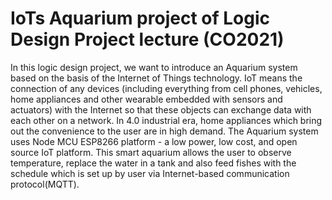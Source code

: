 # IoTs Aquarium project of Logic Design Project lecture (CO2021)

In this logic design project, we want to introduce an Aquarium system based on the basis of the
Internet of Things technology. IoT means the connection of any devices (including everything from
cell phones, vehicles, home appliances and other wearable embedded with sensors and actuators) with
the Internet so that these objects can exchange data with each other on a network. In 4.0 industrial
era, home appliances which bring out the convenience to the user are in high demand. The Aquarium
system uses Node MCU ESP8266 platform - a low power, low cost, and open source IoT platform.
This smart aquarium allows the user to observe temperature, replace the water in a tank and also feed
fishes with the schedule which is set up by user via Internet-based communication protocol(MQTT).
